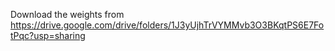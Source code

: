 Download the weights from https://drive.google.com/drive/folders/1J3yUjhTrVYMMvb3O3BKqtPS6E7FotPqc?usp=sharing